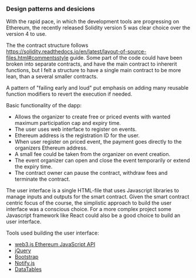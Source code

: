 ### Design patterns and desicions

With the rapid pace, in which the development tools are progressing on Ethereum, the recently released Solidity version 5 was clear choice over the version 4 to use.

The the contract structure follows https://solidity.readthedocs.io/en/latest/layout-of-source-files.html#commentsstyle guide. Some part of the code could have been broken into separate contracts, and have the main contract to inhererit functions, but I felt a structure to have a single main contract to be more lean, than a several smaller contracts.

A pattern of "failing early and loud" put emphasis on adding many reusable function modifiers to revert the execution if needed. 

Basic functionality of the dapp:

 - Allows the organizer to create free or priced events with wanted maximum participation cap and expiry time.
 - The user uses web interface to register on events.
 - Ethereum address is the registration ID for the user.
 - When user register on priced event, the payment goes directly to the organizers Ethereum address.  
 - A small fee could be taken from the organizer on event creation.
 - The event organizer can open and close the event temporarily or extend the expiry time.
 - The contract owner can pause the contract, withdraw fees and terminate the contract.   

The user interface is a single HTML-file that uses Javascript libraries to manage inputs and outputs for the smart contract. Given the smart contract centric focus of the course, the simplistic approach to build the user interface was a conscious choice. For a more complex project some Javascript framework like React could also be a good choice to build an user interface.

Tools used building the user interface:

- [web3.js Ethereum JavaScript API](https://web3js.readthedocs.io/en/1.0/)
- [jQuery](https://jquery.com)
- [Bootstrap](https://getbootstrap.com) 
- [Notify.js](https://notifyjs.jpillora.com)
- [DataTables](https://datatables.net)      

